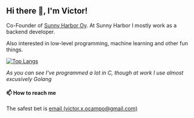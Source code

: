 ## Hi there 👋, I'm Victor!

Co-Founder of [Sunny Harbor Oy](https://sunnyharbor.fi).  At Sunny Harbor I mostly work as a backend developer.

Also interested in low-level programming, machine learning and other fun things.

[![Top Langs](https://github-readme-stats.vercel.app/api/top-langs/?username=theshoutingparrot&theme=dark&layout=compact)](https://github.com/anuraghazra/github-readme-stats)

*As you can see I've programmed a lot in C, though at work I use almost excusively Golang*

#### 📫 How to reach me

The safest bet is [email (victor.x.ocampo@gmail.com)](mailto:victor.x.ocampo@gmail.com)

<!--
**TheShoutingParrot/TheShoutingParrot** is a ✨ _special_ ✨ repository because its `README.md` (this file) appears on your GitHub profile.

Here are some ideas to get you started:

- 🔭 I’m currently working on ...
- 🌱 I’m currently learning ...
- 👯 I’m looking to collaborate on ...
- 🤔 I’m looking for help with ...
- 💬 Ask me about ...
- 📫 How to reach me: ...
- 😄 Pronouns: ...
- ⚡ Fun fact: ...
-->

